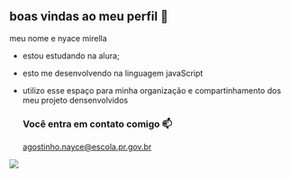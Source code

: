 ## boas vindas ao meu perfil 🖤

meu nome e nyace mirella

- estou estudando na alura;
- esto me desenvolvendo na linguagem javaScript
- utilizo  esse espaço para minha organização e compartinhamento dos meu projeto densenvolvidos

  ### Você entra em contato comigo 📫

  agostinho.nayce@escola.pr.gov.br



![](https://media1.tenor.com/m/CzaHhPyIR8gAAAAC/rosy00.gif)
